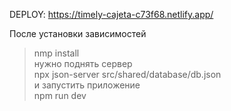 DEPLOY: https://timely-cajeta-c73f68.netlify.app/

После установки зависимостей<br>
> nmp install<br>
нужно поднять сервер<br>
> npx json-server src/shared/database/db.json<br>
и запустить приложение<br>
> npm run dev<br>
